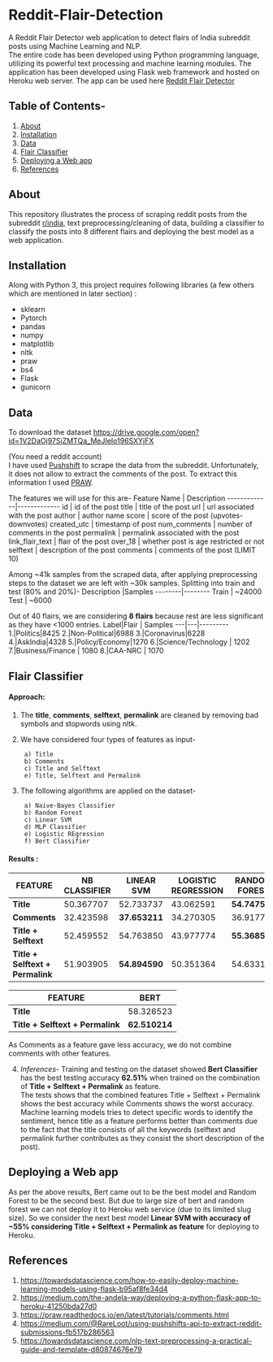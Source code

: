 # Reddit-Flair-Detection
  A Reddit Flair Detector web application to detect flairs of India subreddit posts using Machine Learning and NLP.<br>
  The entire code has been developed using Python programming language, utilizing its powerful text processing and machine learning modules. The application has been developed using Flask web framework and hosted on Heroku web server. The app can be used here [Reddit Flair Detector](https://reddit-india-flair-detector.herokuapp.com/)

## Table of Contents-
1. [About](#About)
2. [Installation](#Installation)
3. [Data](#Data)
4. [Flair Classifier](#Flair-Classifier)
5. [Deploying a Web app](#Deploying-a-Web-app)
6. [References](#References)
      
## About
  This repository illustrates the process of scraping reddit posts from the subreddit [r/india](https://www.reddit.com/r/india), text preprocessing/cleaning of data, building a classifier to classify the posts into 8 different flairs and deploying the best model as a web application.

## Installation
  Along with Python 3, this project requires following libraries (a few others which are mentioned in later section)  :
  * sklearn
  * Pytorch
  * pandas
  * numpy
  * matplotlib
  * nltk
  * praw
  * bs4
  * Flask
  * gunicorn
  
## Data
  To download the dataset
  <https://drive.google.com/open?id=1V2DaOj97SjZMTQa_MeJIeIo196SXYjFX>
  
  (You need a reddit account) <br>
  I have used [Pushshift](https://pushshift.io/) to scrape the data from the subreddit. Unfortunately, it does not allow to extract the comments of the post. To extract this information I used [PRAW](https://praw.readthedocs.io/en/latest/tutorials/comments.html).
  
  The features we will use for this are-
  Feature Name | Description
  -------------|-------------
  id | id of the post
  title | title of the post
  url | url associated with the post
  author | author name
  score | score of the post (upvotes-downvotes)
  created_utc | timestamp of post
  num_comments | number of comments in the post
  permalink | permalink associated with the post
  link_flair_text | flair of the post
  over_18 | whether post is age restricted or not
  selftext | description of the post
  comments | comments of the post (LIMIT 10)
  
  Among ~41k samples from the scraped data, after applying preprocessing steps to the dataset we are left with ~30k samples.
  Splitting into train and test (80% and 20%)-
  Description |Samples
  --------|--------
  Train | ~24000
  Test | ~6000
  
  Out of 40 flairs, we are considering __8 flairs__ because rest are less significant as they have <1000 entries.
  Label|Flair | Samples
  ---|---|---------
  1.|Politics|8425
  2.|Non-Political|6988
  3.|Coronavirus|6228
  4.|AskIndia|4328
  5.|Policy/Economy|1270
  6.|Science/Technology | 1202
  7.|Business/Finance | 1080
  8.|CAA-NRC | 1070
  
## Flair Classifier
  
  #### Approach:<br/>
  1. The __title__, __comments__, __selftext__, __permalink__ are cleaned by removing bad symbols and stopwords using nltk. <br/>
  2. We have considered four types of features as input- <br/>
   
          a) Title
          b) Comments
          c) Title and Selftext
          e) Title, Selftext and Permalink
          
  3. The following algorithms are applied on the dataset- <br/>
          
          a) Naive-Bayes Classifier
          b) Random Forest
          c) Linear SVM
          d) MLP Classifier
          e) Logistic REgression
          f) Bert Classifier
    
   #### Results :
   
   FEATURE | NB CLASSIFIER | LINEAR SVM | LOGISTIC REGRESSION |RANDOM FOREST | MLP CLASSIFIER
   -------|-------------|----------|-------------------|-------------|---------------
   __Title__|50.367707|52.733737|43.062591|__54.747507__|44.696845
   __Comments__|32.423598|__37.653211__|34.270305|36.917797|33.453178
   __Title + Selftext__|52.459552|54.763850|43.977774|__55.368524__|47.409707
   __Title + Selftext + Permalink__|51.903905|__54.894590__|50.351364|54.633109|46.690635
   
   FEATURE | BERT
   ---------|----
   __Title__|58.326523
   __Title + Selftext + Permalink__ |__62.510214__
   
   As Comments as a feature gave less accuracy, we do not combine comments with other features.
   
   4. _Inferences_- Training and testing on the dataset showed __Bert Classifier__ has the best testing accuracy __62.51%__ when trained on the combination of __Title + Selftext + Permalink__ as feature.<br>
   The tests shows that the combined features Title + Selftext + Permalink shows the best accuracy while Comments shows the worst accuracy. Machine learning models tries to detect specific words to identify the sentiment, hence title as a feature performs better than comments due to the fact that the title consists of all the keywords (selftext and permalink further contributes as they consist
   the short description of the post).
   
## Deploying a Web app
  As per the above results, Bert came out to be the best model and Random Forest to be the second best. But due to large size of bert and random forest we can not deploy it to Heroku web service (due to its limited slug size). So we consider the next best model __Linear SVM with accuracy of ~55% considering Title + Selftext + Permalink as feature__ for deploying to Heroku.
   
## References

   1. <https://towardsdatascience.com/how-to-easily-deploy-machine-learning-models-using-flask-b95af8fe34d4>
   2. <https://medium.com/the-andela-way/deploying-a-python-flask-app-to-heroku-41250bda27d0>
   3. <https://praw.readthedocs.io/en/latest/tutorials/comments.html>
   4. <https://medium.com/@RareLoot/using-pushshifts-api-to-extract-reddit-submissions-fb517b286563>
   5. <https://towardsdatascience.com/nlp-text-preprocessing-a-practical-guide-and-template-d80874676e79>
